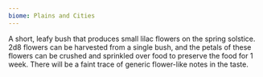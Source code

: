 ```yaml
---
biome: Plains and Cities
---
```

A short, leafy bush that produces small lilac flowers on the spring solstice. 2d8 flowers can be harvested from a single bush, and the petals of these flowers can be crushed and sprinkled over food to preserve the food for 1 week. There will be a faint trace of generic flower-like notes in the taste. 

